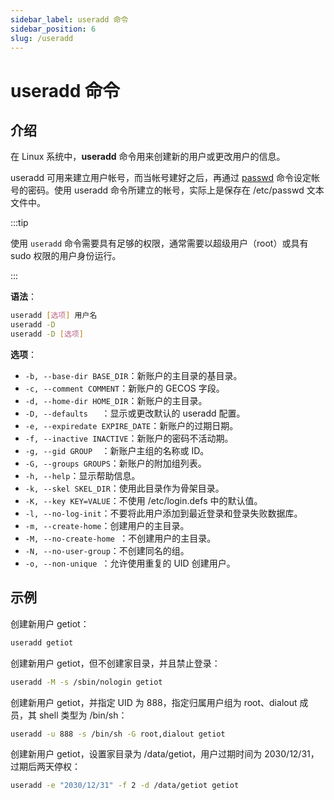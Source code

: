 ```yaml
---
sidebar_label: useradd 命令
sidebar_position: 6
slug: /useradd
---
```


# useradd 命令



## 介绍

在 Linux 系统中，**useradd** 命令用来创建新的用户或更改用户的信息。

useradd 可用来建立用户帐号，而当帐号建好之后，再通过 [passwd](/linux-command/passwd) 命令设定帐号的密码。使用 useradd 命令所建立的帐号，实际上是保存在 /etc/passwd 文本文件中。

:::tip

使用 `useradd` 命令需要具有足够的权限，通常需要以超级用户（root）或具有 sudo 权限的用户身份运行。

:::

**语法**：

```bash
useradd [选项] 用户名
useradd -D
useradd -D [选项]
```

**选项**：

- `-b, --base-dir BASE_DIR`：新账户的主目录的基目录。
- `-c, --comment COMMENT`：新账户的 GECOS 字段。
- `-d, --home-dir HOME_DIR`：新账户的主目录。
- `-D, --defaults	`：显示或更改默认的 useradd 配置。
- `-e, --expiredate EXPIRE_DATE`：新账户的过期日期。
- `-f, --inactive INACTIVE`：新账户的密码不活动期。
- `-g, --gid GROUP	`：新账户主组的名称或 ID。
- `-G, --groups GROUPS`：新账户的附加组列表。
- `-h, --help`：显示帮助信息。
- `-k, --skel SKEL_DIR`：使用此目录作为骨架目录。
- `-K, --key KEY=VALUE`：不使用 /etc/login.defs 中的默认值。
- `-l, --no-log-init`：不要将此用户添加到最近登录和登录失败数据库。
- `-m, --create-home`：创建用户的主目录。
- `-M, --no-create-home	`：不创建用户的主目录。
- `-N, --no-user-group`：不创建同名的组。
- `-o, --non-unique	`：允许使用重复的 UID 创建用户。



## 示例

创建新用户 getiot：

```bash
useradd getiot
```

创建新用户 getiot，但不创建家目录，并且禁止登录：

```bash
useradd -M -s /sbin/nologin getiot
```

创建新用户 getiot，并指定 UID 为 888，指定归属用户组为 root、dialout 成员，其 shell 类型为 /bin/sh：

```bash
useradd -u 888 -s /bin/sh -G root,dialout getiot
```

创建新用户 getiot，设置家目录为 /data/getiot，用户过期时间为 2030/12/31，过期后两天停权：

```bash
useradd -e "2030/12/31" -f 2 -d /data/getiot getiot
```

